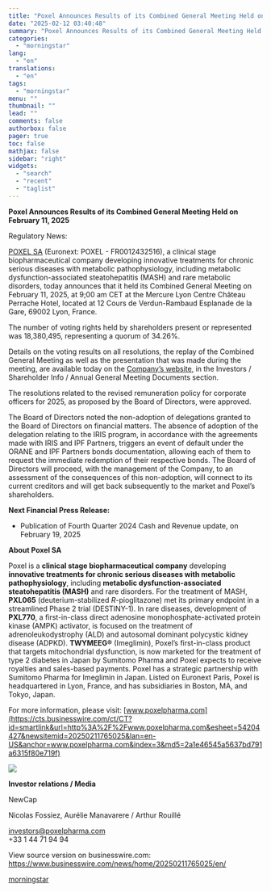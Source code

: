```yaml
---
title: "Poxel Announces Results of its Combined General Meeting Held on February 11, 2025"
date: "2025-02-12 03:40:48"
summary: "Poxel Announces Results of its Combined General Meeting Held on February 11, 2025 Regulatory News: POXEL SA (Euronext: POXEL - FR0012432516), a clinical stage biopharmaceutical company developing innovative treatments for chronic serious diseases with metabolic pathophysiology, including metabolic dysfunction-associated steatohepatitis (MASH) and rare metabolic disorders, today announces that it held..."
categories:
  - "morningstar"
lang:
  - "en"
translations:
  - "en"
tags:
  - "morningstar"
menu: ""
thumbnail: ""
lead: ""
comments: false
authorbox: false
pager: true
toc: false
mathjax: false
sidebar: "right"
widgets:
  - "search"
  - "recent"
  - "taglist"
---
```


**Poxel Announces Results of its Combined General Meeting Held on February 11, 2025**

Regulatory News:

[POXEL SA](https://cts.businesswire.com/ct/CT?id=smartlink&url=http%3A%2F%2Fwww.poxel.com%2F&esheet=54204427&newsitemid=20250211765025&lan=en-US&anchor=POXEL+SA&index=1&md5=6dfa640d9ac2ac3cb6addcc36fb16147) (Euronext: POXEL - FR0012432516), a clinical stage biopharmaceutical company developing innovative treatments for chronic serious diseases with metabolic pathophysiology, including metabolic dysfunction-associated steatohepatitis (MASH) and rare metabolic disorders, today announces that it held its Combined General Meeting on February 11, 2025, at 9;00 am CET at the Mercure Lyon Centre Château Perrache Hotel, located at 12 Cours de Verdun-Rambaud Esplanade de la Gare, 69002 Lyon, France.

The number of voting rights held by shareholders present or represented was 18,380,495, representing a quorum of 34.26%.

Details on the voting results on all resolutions, the replay of the Combined General Meeting as well as the presentation that was made during the meeting, are available today on the [Company’s website](https://cts.businesswire.com/ct/CT?id=smartlink&url=https%3A%2F%2Fwww.poxelpharma.com%2Fen_us&esheet=54204427&newsitemid=20250211765025&lan=en-US&anchor=Company%26%238217%3Bs+website&index=2&md5=00857f1d916afe2f3e58e40b96870aaa), in the Investors / Shareholder Info / Annual General Meeting Documents section.

The resolutions related to the revised remuneration policy for corporate officers for 2025, as proposed by the Board of Directors, were approved.

The Board of Directors noted the non-adoption of delegations granted to the Board of Directors on financial matters. The absence of adoption of the delegation relating to the IRIS program, in accordance with the agreements made with IRIS and IPF Partners, triggers an event of default under the ORANE and IPF Partners bonds documentation, allowing each of them to request the immediate redemption of their respective bonds. The Board of Directors will proceed, with the management of the Company, to an assessment of the consequences of this non-adoption, will connect to its current creditors and will get back subsequently to the market and Poxel’s shareholders.

**Next Financial Press Release:**

* Publication of Fourth Quarter 2024 Cash and Revenue update, on February 19, 2025

**About Poxel SA**

Poxel is a **clinical stage biopharmaceutical company** developing **innovative treatments for chronic serious diseases with metabolic pathophysiology**, including **metabolic dysfunction-associated steatohepatitis (MASH)** and rare disorders. For the treatment of MASH, **PXL065** (deuterium-stabilized *R*-pioglitazone) met its primary endpoint in a streamlined Phase 2 trial (DESTINY-1). In rare diseases, development of **PXL770**, a first-in-class direct adenosine monophosphate-activated protein kinase (AMPK) activator, is focused on the treatment of adrenoleukodystrophy (ALD) and autosomal dominant polycystic kidney disease (ADPKD). **TWYMEEG®** (Imeglimin), Poxel’s first-in-class product that targets mitochondrial dysfunction, is now marketed for the treatment of type 2 diabetes in Japan by Sumitomo Pharma and Poxel expects to receive royalties and sales-based payments. Poxel has a strategic partnership with Sumitomo Pharma for Imeglimin in Japan. Listed on Euronext Paris, Poxel is headquartered in Lyon, France, and has subsidiaries in Boston, MA, and Tokyo, Japan.

For more information, please visit: [www.poxelpharma.com](https://cts.businesswire.com/ct/CT?id=smartlink&url=http%3A%2F%2Fwww.poxelpharma.com&esheet=54204427&newsitemid=20250211765025&lan=en-US&anchor=www.poxelpharma.com&index=3&md5=2a1e46545a5637bd791a6315f80e719f)

 ![](https://cts.businesswire.com/ct/CT?id=bwnews&sty=20250211765025r1&sid=mstr3&distro=nx&lang=en)

**Investor relations / Media**

NewCap
  
Nicolas Fossiez, Aurélie Manavarere / Arthur Rouillé
  
[investors@poxelpharma.com](mailto:investors@poxelpharma.com)  
+33 1 44 71 94 94

View source version on businesswire.com: <https://www.businesswire.com/news/home/20250211765025/en/>

[morningstar](https://www.morningstar.com/news/business-wire/20250211765025/poxel-announces-results-of-its-combined-general-meeting-held-on-february-11-2025)
